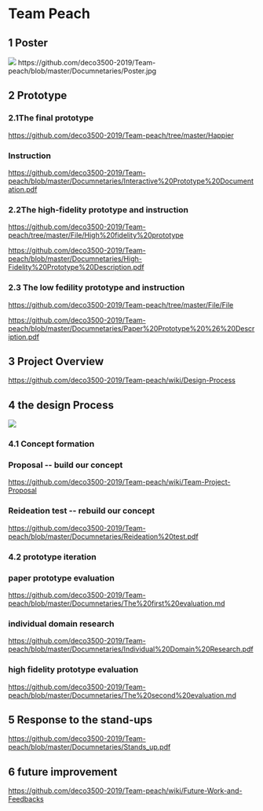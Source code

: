 # Team Peach

## 1 Poster
<img src="https://i.imgur.com/p963IZV.jpg">
https://github.com/deco3500-2019/Team-peach/blob/master/Documnetaries/Poster.jpg

## 2 Prototype
### 2.1The final prototype
https://github.com/deco3500-2019/Team-peach/tree/master/Happier
### Instruction
https://github.com/deco3500-2019/Team-peach/blob/master/Documnetaries/Interactive%20Prototype%20Documentation.pdf
### 2.2The high-fidelity prototype and instruction
https://github.com/deco3500-2019/Team-peach/tree/master/File/High%20fidelity%20prototype

https://github.com/deco3500-2019/Team-peach/blob/master/Documnetaries/High-Fidelity%20Prototype%20Description.pdf
### 2.3 The low fedility prototype and instruction

https://github.com/deco3500-2019/Team-peach/tree/master/File/File

https://github.com/deco3500-2019/Team-peach/blob/master/Documnetaries/Paper%20Prototype%20%26%20Description.pdf


## 3 Project Overview
https://github.com/deco3500-2019/Team-peach/wiki/Design-Process

## 4 the design Process

![](https://lh6.googleusercontent.com/v0FYzMThUNrLkBAfQLB2M0myyRHDg9dl3z0Y-LxD3XpTO6ljJerbQhks9XBeIvb5xq7iXn5Ojm2qci2H_WXazKjYUb7bXOF1TOLakQtVoCNxDDU6gUnNQDP8E-5IVTh6rI11w9x1)

### 4.1 Concept formation
### Proposal -- build our concept
https://github.com/deco3500-2019/Team-peach/wiki/Team-Project-Proposal
### Reideation test -- rebuild our concept
https://github.com/deco3500-2019/Team-peach/blob/master/Documnetaries/Reideation%20test.pdf

### 4.2 prototype iteration

### paper prototype evaluation
https://github.com/deco3500-2019/Team-peach/blob/master/Documnetaries/The%20first%20evaluation.md

### individual domain research
https://github.com/deco3500-2019/Team-peach/blob/master/Documnetaries/Individual%20Domain%20Research.pdf

### high fidelity prototype evaluation

https://github.com/deco3500-2019/Team-peach/blob/master/Documnetaries/The%20second%20evaluation.md


## 5 Response to the stand-ups
https://github.com/deco3500-2019/Team-peach/blob/master/Documnetaries/Stands_up.pdf

## 6 future improvement
https://github.com/deco3500-2019/Team-peach/wiki/Future-Work-and-Feedbacks





